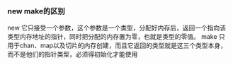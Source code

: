 ### new make的区别

new 它只接受一个参数，这个参数是一个类型，分配好内存后，返回一个指向该类型内存地址的指针，同时把分配的内存置为零，也就是类型的零值。
make 只用于chan、map以及切片的内存创建，而且它返回的类型就是这三个类型本身，而不是他们的指针类型，必须得初始化才能使用
